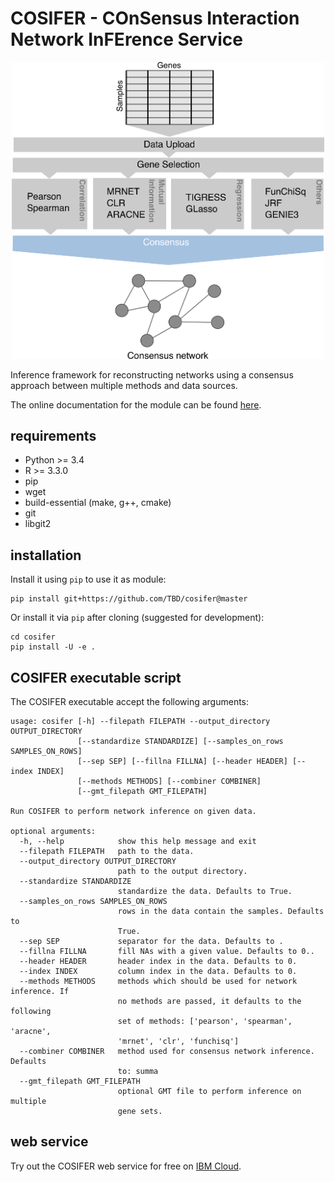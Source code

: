 # COSIFER - COnSensus Interaction Network InFErence Service

<p align="center">
  <img src="./docs/_static/logo.png" alt="cosifer-logo" width=500>
</p>

Inference framework for reconstructing networks using a consensus approach
between multiple methods and data sources.

The online documentation for the module can be found [here](https://phosphorylatedrabbits.github.io/cosifer).

## requirements

- Python >= 3.4
- R >= 3.3.0
- pip
- wget
- build-essential (make, g++, cmake)
- git
- libgit2

## installation

Install it using `pip` to use it as module:

```console
pip install git+https://github.com/TBD/cosifer@master
```

Or install it via `pip` after cloning (suggested for development):

```console
cd cosifer
pip install -U -e .
```

## COSIFER executable script

The COSIFER executable accept the following arguments:

```console
usage: cosifer [-h] --filepath FILEPATH --output_directory OUTPUT_DIRECTORY
               [--standardize STANDARDIZE] [--samples_on_rows SAMPLES_ON_ROWS]
               [--sep SEP] [--fillna FILLNA] [--header HEADER] [--index INDEX]
               [--methods METHODS] [--combiner COMBINER]
               [--gmt_filepath GMT_FILEPATH]

Run COSIFER to perform network inference on given data.

optional arguments:
  -h, --help            show this help message and exit
  --filepath FILEPATH   path to the data.
  --output_directory OUTPUT_DIRECTORY
                        path to the output directory.
  --standardize STANDARDIZE
                        standardize the data. Defaults to True.
  --samples_on_rows SAMPLES_ON_ROWS
                        rows in the data contain the samples. Defaults to
                        True.
  --sep SEP             separator for the data. Defaults to .
  --fillna FILLNA       fill NAs with a given value. Defaults to 0..
  --header HEADER       header index in the data. Defaults to 0.
  --index INDEX         column index in the data. Defaults to 0.
  --methods METHODS     methods which should be used for network inference. If
                        no methods are passed, it defaults to the following
                        set of methods: ['pearson', 'spearman', 'aracne',
                        'mrnet', 'clr', 'funchisq']
  --combiner COMBINER   method used for consensus network inference. Defaults
                        to: summa
  --gmt_filepath GMT_FILEPATH
                        optional GMT file to perform inference on multiple
                        gene sets.
```

## web service

Try out the COSIFER web service for free on [IBM Cloud](http://ibm.biz/cosifer-aas).

